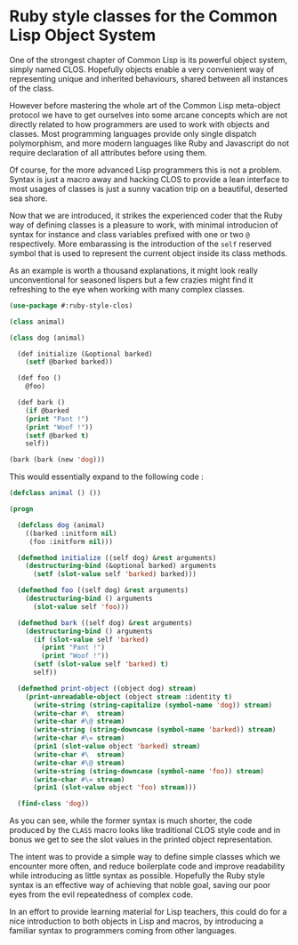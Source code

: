 Ruby style classes for the Common Lisp Object System
====================================================

One of the strongest chapter of Common Lisp is its powerful object system,
simply named CLOS. Hopefully objects enable a very convenient way of
representing unique and inherited behaviours, shared between all instances
of the class.

However before mastering the whole art of the Common Lisp meta-object
protocol we have to get ourselves into some arcane concepts which are not
directly related to how programmers are used to work with objects and
classes. Most programming languages provide only single dispatch
polymorphism, and more modern languages like Ruby and Javascript do not
require declaration of all attributes before using them.

Of course, for the more advanced Lisp programmers this is not a problem.
Syntax is just a macro away and hacking CLOS to provide a lean interface
to most usages of classes is just a sunny vacation trip on a beautiful,
deserted sea shore.

Now that we are introduced, it strikes the experienced coder that the Ruby
way of defining classes is a pleasure to work, with minimal introducion of
syntax for instance and class variables prefixed with one or two `@`
respectively. More embarassing is the introduction of the `self` reserved
symbol that is used to represent the current object inside its class methods.

As an example is worth a thousand explanations, it might look really
unconventional for seasoned lispers but a few crazies might find it
refreshing to the eye when working with many complex classes.

```lisp
(use-package #:ruby-style-clos)

(class animal)

(class dog (animal)

  (def initialize (&optional barked)
    (setf @barked barked))

  (def foo ()
    @foo)

  (def bark ()
    (if @barked
	(print "Pant !")
	(print "Woof !"))
    (setf @barked t)
    self))

(bark (bark (new 'dog)))
```

This would essentially expand to the following code :

```lisp
(defclass animal () ())

(progn

  (defclass dog (animal)
    ((barked :initform nil)
     (foo :initform nil)))

  (defmethod initialize ((self dog) &rest arguments)
    (destructuring-bind (&optional barked) arguments
      (setf (slot-value self 'barked) barked)))

  (defmethod foo ((self dog) &rest arguments)
    (destructuring-bind () arguments
      (slot-value self 'foo)))

  (defmethod bark ((self dog) &rest arguments)
    (destructuring-bind () arguments
      (if (slot-value self 'barked)
	    (print "Pant !")
	    (print "Woof !"))
      (setf (slot-value self 'barked) t)
      self))

  (defmethod print-object ((object dog) stream)
    (print-unreadable-object (object stream :identity t)
      (write-string (string-capitalize (symbol-name 'dog)) stream)
      (write-char #\  stream)
      (write-char #\@ stream)
      (write-string (string-downcase (symbol-name 'barked)) stream)
      (write-char #\= stream)
      (prin1 (slot-value object 'barked) stream)
      (write-char #\  stream)
      (write-char #\@ stream)
      (write-string (string-downcase (symbol-name 'foo)) stream)
      (write-char #\= stream)
      (prin1 (slot-value object 'foo) stream)))

  (find-class 'dog))
```

As you can see, while the former syntax is much shorter, the code produced
by the `CLASS` macro looks like traditional CLOS style code and in bonus
we get to see the slot values in the printed object representation.

The intent was to provide a simple way to define simple classes which we
encounter more often, and reduce boilerplate code and improve readability
while introducing as little syntax as possible. Hopefully the Ruby style
syntax is an effective way of achieving that noble goal, saving our poor
eyes from the evil repeatedness of complex code.

In an effort to provide learning material for Lisp teachers, this could
do for a nice introduction to both objects in Lisp and macros, by introducing
a familiar syntax to programmers coming from other languages.
